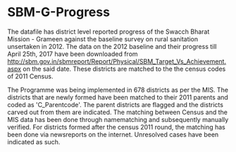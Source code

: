 # SBM-G-Progress
The datafile has district level reported progress of the Swacch Bharat Mission - Grameen against the baseline survey on rural sanitation unsertaken in 2012. The data on the 2012 baseline and their progress till April 25th, 2017 have been downloaded from http://sbm.gov.in/sbmreport/Report/Physical/SBM_Target_Vs_Achievement.aspx on the said date. These districts are matched to the the census codes of 2011 Census. 

The Programme was being implemented in 678 districts as per the MIS. The districts that are newly formed have been matched to their 2011 parents and coded as 'C_Parentcode'. The parent districts are flagged and the districts carved out from them are indicated. The matching between Census and the MIS data has been done through namematching and subsequently manually verified. For districts formed after the census 2011 round, the matching has been done via newsreports on the internet. Unresolved cases have been indicated as such. 
